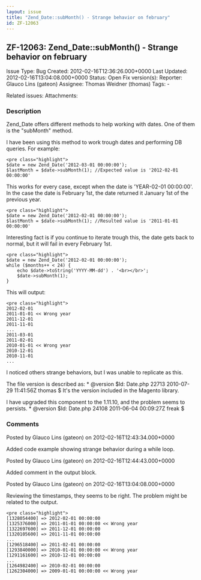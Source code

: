 ```yaml
---
layout: issue
title: "Zend_Date::subMonth() - Strange behavior on february"
id: ZF-12063
---
```


ZF-12063: Zend\_Date::subMonth() - Strange behavior on february
---------------------------------------------------------------

 Issue Type: Bug Created: 2012-02-16T12:36:26.000+0000 Last Updated: 2012-02-16T13:04:08.000+0000 Status: Open Fix version(s): 
 Reporter:  Glauco Lins (gateon)  Assignee:  Thomas Weidner (thomas)  Tags: - 
 
 Related issues: 
 Attachments: 
### Description

Zend\_Date offers different methods to help working with dates. One of them is the "subMonth" method.

I have been using this method to work trough dates and performing DB queries. For example:

 
    <pre class="highlight">
    $date = new Zend_Date('2012-03-01 00:00:00');
    $lastMonth = $date->subMonth(1); //Expected value is '2012-02-01 00:00:00'


This works for every case, except when the date is 'YEAR-02-01 00:00:00'. In the case the date is February 1st, the date returned it January 1st of the previous year.

 
    <pre class="highlight">
    $date = new Zend_Date('2012-02-01 00:00:00');
    $lastMonth = $date->subMonth(1); //Resulted value is '2011-01-01 00:00:00'


Interesting fact is if you continue to iterate trough this, the date gets back to normal, but it will fail in every February 1st.

 
    <pre class="highlight">
    $date = new Zend_Date('2012-02-01 00:00:00');
    while ($months++ < 24) {
        echo $date->toString('YYYY-MM-dd') . '<br></br>';
        $date->subMonth(1);
    }


This will output:

 
    <pre class="highlight">
    2012-02-01
    2011-01-01 << Wrong year
    2011-12-01
    2011-11-01
    ...
    2011-03-01
    2011-02-01
    2010-01-01 << Wrong year
    2010-12-01
    2010-11-01
    ...


I noticed others strange behaviors, but I was unable to replicate as this.

The file version is described as: \* @version $Id: Date.php 22713 2010-07-29 11:41:56Z thomas $ It's the version included in the Magento library.

I have upgraded this component to the 1.11.10, and the problem seems to persists. \* @version $Id: Date.php 24108 2011-06-04 00:09:27Z freak $

 

 

### Comments

Posted by Glauco Lins (gateon) on 2012-02-16T12:43:34.000+0000

Added code example showing strange behavior during a while loop.

 

 

Posted by Glauco Lins (gateon) on 2012-02-16T12:44:43.000+0000

Added comment in the output block.

 

 

Posted by Glauco Lins (gateon) on 2012-02-16T13:04:08.000+0000

Reviewing the timestamps, they seems to be right. The problem might be related to the output.

 
    <pre class="highlight">
    [1328054400] => 2012-02-01 00:00:00
    [1325376000] => 2011-01-01 00:00:00 << Wrong year
    [1322697600] => 2011-12-01 00:00:00
    [1320105600] => 2011-11-01 00:00:00
    ...
    [1296518400] => 2011-02-01 00:00:00
    [1293840000] => 2010-01-01 00:00:00 << Wrong year
    [1291161600] => 2010-12-01 00:00:00
    ...
    [1264982400] => 2010-02-01 00:00:00
    [1262304000] => 2009-01-01 00:00:00 << Wrong year


 

 
